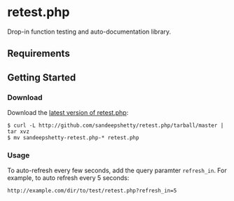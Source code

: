 # retest.php

Drop-in function testing and auto-documentation library.


## Requirements



## Getting Started

### Download
Download the [latest version of retest.php](https://github.com/sandeepshetty/retest.php/archives/master):

```shell
$ curl -L http://github.com/sandeepshetty/retest.php/tarball/master | tar xvz
$ mv sandeepshetty-retest.php-* retest.php
```

### Usage

To auto-refresh every few seconds, add the query paramter `refresh_in`. For example, to auto refresh every 5 seconds:

```
http://example.com/dir/to/test/retest.php?refresh_in=5
```